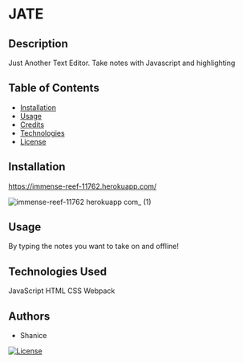 # JATE

## Description
    
Just Another Text Editor. Take notes with Javascript and highlighting
    
    
## Table of Contents
        
- [Installation](#installation)
- [Usage](#usage)
- [Credits](#authors)
- [Technologies](#technologies)
- [License](#license)

## Installation
https://immense-reef-11762.herokuapp.com/

![immense-reef-11762 herokuapp com_ (1)](https://user-images.githubusercontent.com/107827563/214749018-b1c21ef1-b83c-4c4b-a59e-33378cb4404e.png)


## Usage
By typing the notes you want to take on and offline!

## Technologies Used
JavaScript 
 HTML 
 CSS 
 Webpack

## Authors
- Shanice

[![License](https://img.shields.io/badge/License-ISC-blue.svg)](https://opensource.org/licenses/ISC)
 
